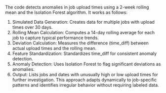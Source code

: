 The code detects anomalies in job upload times using a 2-week rolling mean and the Isolation Forest algorithm. It works as follows:
1. Simulated Data Generation: Creates data for multiple jobs with upload times over 30 days.
2. Rolling Mean Calculation: Computes a 14-day rolling average for each job to capture typical performance trends.
3. Deviation Calculation: Measures the difference (time_diff) between actual upload times and the rolling mean.
4. Feature Standardization: Standardizes time_diff for consistent anomaly detection.
5. Anomaly Detection: Uses Isolation Forest to flag significant deviations as anomalies.
6. Output: Lists jobs and dates with unusually high or low upload times for further investigation.
This approach adapts dynamically to job-specific patterns and identifies irregular behavior without requiring labeled data.
